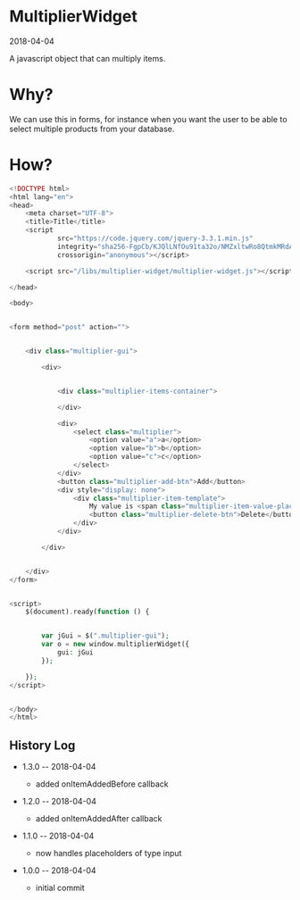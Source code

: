 MultiplierWidget
===========
2018-04-04



A javascript object that can multiply items.




Why?
==========================

We can use this in forms, for instance when you want the user to be able to select
multiple products from your database.



How?
========

```php
<!DOCTYPE html>
<html lang="en">
<head>
    <meta charset="UTF-8">
    <title>Title</title>
    <script
            src="https://code.jquery.com/jquery-3.3.1.min.js"
            integrity="sha256-FgpCb/KJQlLNfOu91ta32o/NMZxltwRo8QtmkMRdAu8="
            crossorigin="anonymous"></script>

    <script src="/libs/multiplier-widget/multiplier-widget.js"></script>

</head>

<body>


<form method="post" action="">


    <div class="multiplier-gui">

        <div>


            <div class="multiplier-items-container">

            </div>

            <div>
                <select class="multiplier">
                    <option value="a">a</option>
                    <option value="b">b</option>
                    <option value="c">c</option>
                </select>
            </div>
            <button class="multiplier-add-btn">Add</button>
            <div style="display: none">
                <div class="multiplier-item-template">
                    My value is <span class="multiplier-item-value-placeholder"></span>
                    <button class="multiplier-delete-btn">Delete</button>
                </div>
            </div>

        </div>


    </div>
</form>


<script>
    $(document).ready(function () {


        var jGui = $(".multiplier-gui");
        var o = new window.multiplierWidget({
            gui: jGui
        });

    });
</script>


</body>
</html>
```





History Log
------------------
        
- 1.3.0 -- 2018-04-04

    - added onItemAddedBefore callback
        
- 1.2.0 -- 2018-04-04

    - added onItemAddedAfter callback
        
- 1.1.0 -- 2018-04-04

    - now handles placeholders of type input

- 1.0.0 -- 2018-04-04

    - initial commit





